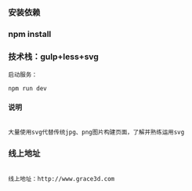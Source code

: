 ### 安装依赖

### npm install

### 技术栈：gulp+less+svg

```
启动服务：

npm run dev

```


#### 说明

```

大量使用svg代替传统jpg、png图片构建页面，了解并熟练运用svg

```

### 线上地址

```

线上地址：http://www.grace3d.com

```
